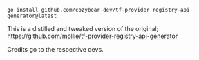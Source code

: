 ```
go install github.com/cozybear-dev/tf-provider-registry-api-generator@latest
```

This is a distilled and tweaked version of the original;
https://github.com/mollie/tf-provider-registry-api-generator

Credits go to the respective devs.